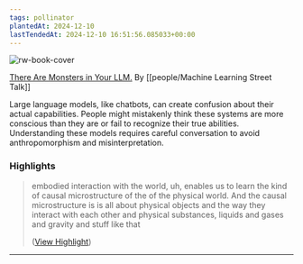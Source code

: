 ```yaml
---
tags: pollinator
plantedAt: 2024-12-10
lastTendedAt: 2024-12-10 16:51:56.085033+00:00
---
```

![rw-book-cover](https://i.ytimg.com/vi/ztNdagyT8po/maxresdefault.jpg)

[There Are Monsters in Your LLM.](https://www.youtube.com/watch?v=ztNdagyT8po&t=3319s)
By [[people/Machine Learning Street Talk]]

Large language models, like chatbots, can create confusion about their actual capabilities. People might mistakenly think these systems are more conscious than they are or fail to recognize their true abilities. Understanding these models requires careful conversation to avoid anthropomorphism and misinterpretation.

### Highlights
> embodied interaction with the world, uh, enables us to learn the kind of causal microstructure of the of the physical world. And the causal microstructure is is all about physical objects and
> the way they interact with each other and physical substances, liquids and gases and gravity and stuff like that
> 
>  ([View Highlight](https://read.readwise.io/read/01jerqr16b6r0taprry3rj1z37))


---



